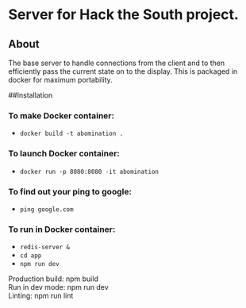 # Server for Hack the South project. 
## About
The base server to handle connections from the client and to then efficiently pass the current state on to the display. This is packaged in docker for maximum portability.

##Installation
### To make Docker container:

- `docker build -t abomination .`

### To launch Docker container:

- `docker run -p 8080:8080 -it abomination`

### To find out your ping to google:

- `ping google.com`

### To run in Docker container:

- `redis-server &`
- `cd app`
- `npm run dev`

Production build: npm build  
Run in dev mode: npm run dev  
Linting: npm run lint  
